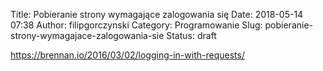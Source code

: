 Title: Pobieranie strony wymagające zalogowania się
Date: 2018-05-14 07:38
Author: filipgorczynski
Category: Programowanie
Slug: pobieranie-strony-wymagajace-zalogowania-sie
Status: draft

https://brennan.io/2016/03/02/logging-in-with-requests/
